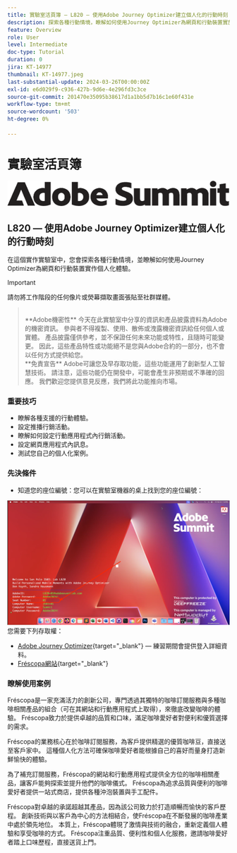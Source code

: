 ```yaml
---
title: 實驗室活頁簿 — L820 — 使用Adobe Journey Optimizer建立個人化的行動時刻
description: 探索各種行動情境，瞭解如何使用Journey Optimizer為網頁和行動裝置實施個人化體驗。
feature: Overview
role: User
level: Intermediate
doc-type: Tutorial
duration: 0
jira: KT-14977
thumbnail: KT-14977.jpeg
last-substantial-update: 2024-03-26T00:00:00Z
exl-id: e6d029f9-c936-427b-9d6e-4e296fd3c3ce
source-git-commit: 201470e35095b38617d1a1bb5d7b16c1e60f431e
workflow-type: tm+mt
source-wordcount: '503'
ht-degree: 0%

---
```


# 實驗室活頁簿

![Adobe Summit — 替代文字](/help/summit-labs/summit-lab-2024/l820-lab-workbook/assets/adobe-summit.png "Adobe Summit")

## L820 — 使用Adobe Journey Optimizer建立個人化的行動時刻

在這個實作實驗室中，您會探索各種行動情境，並瞭解如何使用Journey Optimizer為網頁和行動裝置實作個人化體驗。


>[!IMPORTANT]
>
>請勿將工作階段的任何像片或熒幕擷取畫面張貼至社群媒體。
>><br>
>>**Adobe機密性**
>>今天在此實驗室中分享的資訊和產品披露資料為Adobe的機密資訊。
>>參與者不得複製、使用、散佈或洩露機密資訊給任何個人或實體。
>>產品披露僅供參考，並不保證任何未來功能或特性，且隨時可能變更。 因此，這些產品特性或功能絕不是您與Adobe合約的一部分，也不會以任何方式提供給您。
>><br>
>>**免責宣告**
>>Adobe可讓您及早存取功能，這些功能運用了創新型人工智慧技術。 請注意，這些功能仍在開發中，可能會產生非預期或不準確的回應。 我們歡迎您提供意見反應，我們將此功能推向市場。


### 重要技巧

* 瞭解各種支援的行動體驗。
* 設定推播行銷活動。
* 瞭解如何設定行動應用程式內行銷活動。
* 設定網頁應用程式內訊息。
* 測試您自己的個人化案例。

### 先決條件

* 知道您的座位編號：您可以在實驗室機器的桌上找到您的座位編號：

![名額號碼](/help/summit-labs/summit-lab-2024/l820-lab-workbook/assets/locate-seat-number.png)
您需要下列存取權：

* [Adobe Journey Optimizer](https://experience.adobe.com/#/@techmarketingdemos/sname:summit-ajo-lab/journey-optimizer/home){target="_blank"} — 練習期間會提供登入詳細資料。
* [Fréscopa網站](https://dsn.adobe.com/p/adobe-summit-2024?token=eyJhbGciOiJIUzI1NiIsInR5cCI6IkpXVCJ9.eyJpZCI6ImFub255bW91cyIsImVtYWlsIjoiYW5vbnltb3VzQGFkb2JlLmNvbSIsImlzc3VlciI6InNoYXJlZC1saW5rIiwiYXJnb24iOnsiYWNjZXNzIjoicmVhZC1wcm9qZWN0IiwicHJvamVjdElkIjoiYWRvYmUtc3VtbWl0LTIwMjQifSwiaWF0IjoxNzEwNTI0MTIwLCJleHAiOjE3MTIzMzg1MjB9.q2uGVst6HjJw8SCWl-3pViNzepkdGnNCvGqZnbbkTsY){target="_blank"}


### 瞭解使用案例

Fréscopa是一家充滿活力的創新公司，專門透過其獨特的咖啡訂閱服務與多種咖啡相關產品的組合（可在其網站和行動應用程式上取得），來徹底改變咖啡的體驗。 Fréscopa致力於提供卓越的品質和口味，滿足咖啡愛好者對便利和優質選擇的需求。

Fréscopa的業務核心在於咖啡訂閱服務，為客戶提供精選的優質咖啡豆，直接送至客戶家中。 這種個人化方法可確保咖啡愛好者能根據自己的喜好而量身打造新鮮愉快的體驗。

為了補充訂閱服務，Fréscopa的網站和行動應用程式提供全方位的咖啡相關產品，讓客戶能夠探索並提升他們的咖啡儀式。 Fréscopa為追求品質與便利的咖啡愛好者提供一站式商店，提供各種沖泡裝置與手工配件。

Fréscopa對卓越的承諾超越其產品，因為該公司致力於打造順暢而愉快的客戶歷程。 創新技術與以客戶為中心的方法相結合，使Fréscopa在不斷發展的咖啡產業中處於領先地位。 本質上，Fréscopa體現了激情與技術的融合，重新定義個人體驗和享受咖啡的方式。 Fréscopa注重品質、便利性和個人化服務，邀請咖啡愛好者踏上口味歷程，直接送貨上門。
